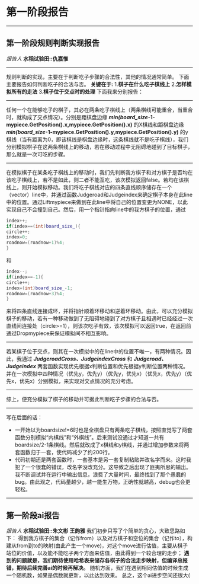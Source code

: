 # 第一阶段报告
***
## 第一阶段规则判断实现报告
*报告人* __水稻试验田::仇嘉惟__
*****
规则判断的实现，主要在于判断吃子步骤的合法性，其他的情况通常简单。
下面主要报告如何判断吃子的合法与否。
__关键在于:__
1.__棋子在什么吃子棋线上__
2.__怎样模拟所有的走法__
3.__棋子位于交点时的处理__
下面我来分别报告：
***
  任何一个在能够吃子的棋子，其必在两条吃子棋线上（两条棋线可能重合，当重合时，就构成了交点情况）。分别是距棋盘边缘
___min(board_size_-1-mypiece.GetPosition().x,mypiece.GetPosition().x)__
的X棋线和距棋盘边缘
___min(board_size_-1-mypiece.GetPosition().y,mypiece.GetPosition().y)__
的y棋线（当有距离为0，即该棋线是棋盘边缘时，这条棋线就不是吃子棋线），我们分别模拟棋子在这两条棋线上的移动，若在移动过程中无阻碍地碰到了目标棋子，那么就是一次可吃的步骤。
  ***
  在模拟棋子在某条吃子棋线上的移动时，我们先判断我方棋子和对方棋子是否均在该吃子棋线上，若不是如此，则二者不能互吃，该次模拟返回false。若均在该棋线上，则开始模拟移动。我们将吃子棋线对应的四条直线顺序储存在一个（vector）line中，并通过函数Judgeroad和Judgeindex来确定棋子本身在此line中的位置。通过Liftmypiece来做到在此line中将自己的位置变更为NONE，以此实现自己不会撞到自己。然后，用一个指针指向line中的我方棋子的位置，通过
```cpp
index++;
if(index==(int)board_size_){
circle++;
index=0;
roadnow=(roadnow+1)%4;
}
```
和
```cpp
index--;
if(index==-1){
circle++;
index=(int)board_size_-1;
roadnow=(roadnow+3)%4;
}
```
来将四条直线连接成环，并将指针顺着环移动和逆着环移动。由此，可以充分模拟棋子的移动，若有一种移动做到了无阻碍地碰到了对方棋子且相遇时已经经过一次直线间连接处（circle>=1），则该次吃子有效，该次模拟可以返回true，在返回前通过Dropmypiece来保证模拟间不相互影响。
  ***
  若某棋子位于交点，则其在一次模拟中的在line中的位置不唯一，有两种情况。因此，我通过
  ___JudgeroadCross、JudgeindexCross___
  和
  ___Judgeroad、Judgeindex___
  两套函数实现优先根据x判断位置和优先根据y判断位置两种情况。并在一次模拟中四种情况（优先y，优先y）（优先y，优先x）（优先x，优先y）（优先x，优先x）分别模拟，来实现对交点情况的充分考虑。
***
综上，便充分模拟了棋子的移动并可据此判断吃子步骤的合法与否。
***
写在后面的话：
* 一开始以为boardsize!=6时也是全棋盘只有两条吃子棋线，按照直觉写了两套函数分别模拟“内棋线”和“外棋线”。后来测试没通过才知道一共有boardsize/2-1条棋线。然后就改成了x棋线和y棋线，并通过增加参数来将两套函数归于一套，使代码减少了约200行。
* 代码初期还是两套函数时，一套基本是另一套复制粘贴并改名字而来。这时我犯了一个很蠢的错误，改名字没改充分。这导致之后出现了匪夷所思的输出。我不断调试并在运行中输出信息，浪费了大量时间，最终找到了那个愚蠢的bug。由此观之，代码量越少，越一能生万物，正确性就越高，debug也会更轻松。
***
## 第一阶段ai报告
*报告人* **水稻试验田::朱文彬** **王韵雅**
我们初步只写了个简单的贪心，大致思路如下：
得到我方棋子的集合（记作from）以及对方棋子和空位的集合（记作to），构建从from到to的映射(由此产生一个move)，对这个move进行估值，主要从棋子站位的价值，以及能不能吃子两个方面来估值，由此得到一个较合理的走步；
**遇到的问题就是，我们期待使用哈希表来储存各棋子的合法走步映射，但编译总报错，期待后续完善ai的时候再解决。**
随机方面，我们在遇到相同估值的时候生成一个随机数，如果是偶数就更新，以此达到效果。
总之，这个ai进步空间还很大(